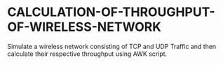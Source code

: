 # CALCULATION-OF-THROUGHPUT-OF-WIRELESS-NETWORK
Simulate a wireless network consisting of TCP and UDP Traffic and then calculate their respective throughput using AWK script.
